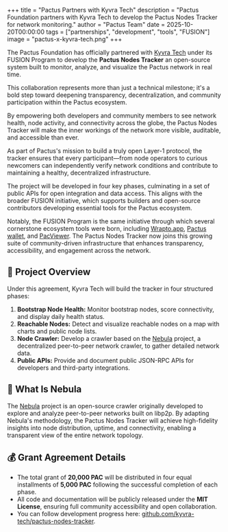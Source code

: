 +++
title = "Pactus Partners with Kyvra Tech"
description = "Pactus Foundation partners with Kyvra Tech to develop the Pactus Nodes Tracker for network monitoring."
author = "Pactus Team"
date = 2025-10-20T00:00:00
tags = ["partnerships", "development", "tools", "FUSION"]
image = "pactus-x-kyvra-tech.png"
+++

The Pactus Foundation has officially partnered with [Kyvra Tech](https://kyvra.xyz) under its FUSION Program
to develop the **Pactus Nodes Tracker** an open-source system built to monitor, analyze,
and visualize the Pactus network in real time.

This collaboration represents more than just a technical milestone; it's a bold step toward deepening transparency,
decentralization, and community participation within the Pactus ecosystem.

By empowering both developers and community members to see network health, node activity,
and connectivity across the globe, the Pactus Nodes Tracker will make the inner workings of the network
more visible, auditable, and accessible than ever.

As part of Pactus's mission to build a truly open Layer-1 protocol, the tracker ensures that every participant—from
node operators to curious newcomers can independently verify network conditions and contribute to maintaining
a healthy, decentralized infrastructure.

The project will be developed in four key phases, culminating in a set of public APIs for open integration
and data access. This aligns with the broader FUSION initiative, which supports builders and open-source contributors
developing essential tools for the Pactus ecosystem.

Notably, the FUSION Program is the same initiative through which several cornerstone ecosystem tools were born,
including [Wrapto.app](https://wrapto.app/), [Pactus wallet](https://wallet.pactus.org/),
and [PacViewer](https://pacviewer.com/). The Pactus Nodes Tracker now joins this growing suite
of community-driven infrastructure that enhances transparency, accessibility, and engagement across the network.

## 🧭 Project Overview

Under this agreement, Kyvra Tech will build the tracker in four structured phases:

1. **Bootstrap Node Health:** Monitor bootstrap nodes, score connectivity, and display daily health status.
2. **Reachable Nodes:** Detect and visualize reachable nodes on a map with charts and public node lists.
3. **Node Crawler:** Develop a crawler based on the [Nebula](https://github.com/dennis-tra/nebula) project,
   a decentralized peer-to-peer network crawler, to gather detailed network data.
4. **Public APIs:** Provide and document public JSON-RPC APIs for developers and third-party integrations.

## 🧩 What Is Nebula

The [Nebula](https://github.com/dennis-tra/nebula) project is an open-source crawler originally developed
to explore and analyze peer-to-peer networks built on libp2p. By adapting Nebula's methodology,
the Pactus Nodes Tracker will achieve high-fidelity insights into node distribution, uptime, and connectivity,
enabling a transparent view of the entire network topology.

## 💰 Grant Agreement Details

* The total grant of **20,000 PAC** will be distributed in four equal installments of **5,000 PAC**
  following the successful completion of each phase.
* All code and documentation will be publicly released under the **MIT License**,
  ensuring full community accessibility and open collaboration.
* You can follow development progress here:
  [github.com/kyvra-tech/pactus-nodes-tracker](https://github.com/kyvra-tech/pactus-nodes-tracker).
